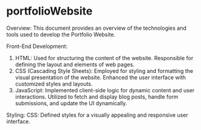 # portfolioWebsite

Overview:
This document provides an overview of the technologies and tools used to develop the Portfolio Website.

Front-End Development:
1. HTML:
Used for structuring the content of the website.
Responsible for defining the layout and elements of web pages.
2. CSS (Cascading Style Sheets):
Employed for styling and formatting the visual presentation of the website.
Enhanced the user interface with customized styles and layouts.
3. JavaScript:
Implemented client-side logic for dynamic content and user interactions.
Utilized to fetch and display blog posts, handle form submissions, and update the UI dynamically.

Styling:
CSS:
Defined styles for a visually appealing and responsive user interface.
